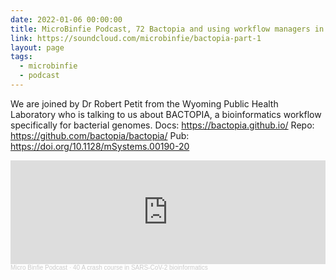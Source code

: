 ```yaml
---
date: 2022-01-06 00:00:00
title: MicroBinfie Podcast, 72 Bactopia and using workflow managers in bioinformatics  part 1
link: https://soundcloud.com/microbinfie/bactopia-part-1
layout: page
tags:
  - microbinfie
  - podcast
---
```

We are joined by Dr Robert Petit from the Wyoming Public Health
Laboratory who is talking to us about BACTOPIA, a bioinformatics
workflow specifically for bacterial genomes.  Docs:
https://bactopia.github.io/  Repo:
https://github.com/bactopia/bactopia/ Pub:
https://doi.org/10.1128/mSystems.00190-20

<iframe width="100%" height="166" scrolling="no" frameborder="no" allow="autoplay" src="https://w.soundcloud.com/player/?url=https%3A//api.soundcloud.com/tracks/1131828346&color=%23ff5500&auto_play=false&hide_related=false&show_comments=true&show_user=true&show_reposts=false&show_teaser=false"></iframe><div style="font-size: 10px; color: #cccccc;line-break: anywhere;word-break: normal;overflow: hidden;white-space: nowrap;text-overflow: ellipsis; font-family: Interstate,Lucida Grande,Lucida Sans Unicode,Lucida Sans,Garuda,Verdana,Tahoma,sans-serif;font-weight: 100;"><a href="https://soundcloud.com/microbinfie" title="Micro Binfie Podcast" target="_blank" style="color: #cccccc; text-decoration: none;">Micro Binfie Podcast</a> · <a href="https://soundcloud.com/microbinfie/40-a-crash-course-in-sars-cov-2-bioinformatics" title="72 Bactopia and using workflow managers in bioinformatics  part 1" target="_blank" style="color: #cccccc; text-decoration: none;">40 A crash course in SARS-CoV-2 bioinformatics</a></div>
